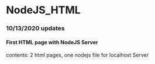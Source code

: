 # NodeJS_HTML

### 10/13/2020 updates
#### First HTML page with NodeJS Server
contents:
2 html pages, one nodejs file for localhost Server
